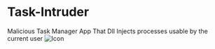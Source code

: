 # Task-Intruder
Malicious Task Manager App That Dll Injects processes usable by the current user 
![Icon]([http://url/to/img.png](https://raw.githubusercontent.com/H0R4T1U/Task-Intruder/main/Task%20Intruder.png?raw=true))
